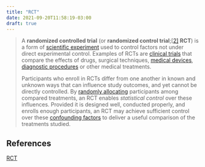```yaml
---
title: "RCT"
date: 2021-09-20T11:58:19-03:00
draft: true
---
```


> A **randomized controlled trial** (or **randomized control trial**;[[2\]](https://en.wikipedia.org/wiki/Randomized_controlled_trial#cite_note-Chalmers-1981-2) **RCT**) is a form of [scientific experiment](https://en.wikipedia.org/wiki/Scientific_experiment) used to control factors not under direct experimental control. Examples of RCTs are [clinical trials](https://en.wikipedia.org/wiki/Clinical_trial) that compare the effects of drugs, surgical techniques, [medical devices](https://en.wikipedia.org/wiki/Medical_device), [diagnostic procedures](https://en.wikipedia.org/wiki/Diagnostic_procedure) or other medical treatments. 
>
> Participants who enroll in RCTs differ from one another in known  and unknown ways that can influence study outcomes, and yet cannot be  directly controlled. By [randomly allocating](https://en.wikipedia.org/wiki/Random_assignment) participants among compared treatments, an RCT enables *statistical control* over these influences. Provided it is designed well, conducted  properly, and enrolls enough participants, an RCT may achieve sufficient control over these [confounding factors](https://en.wikipedia.org/wiki/Confounding_factor) to deliver a useful comparison of the treatments studied.

## References

[RCT](https://en.wikipedia.org/wiki/Randomized_controlled_trial)